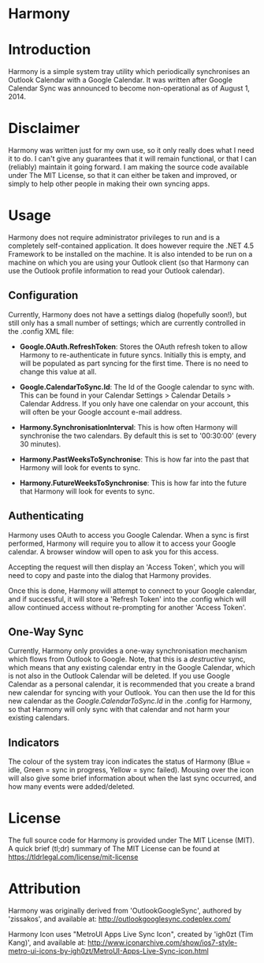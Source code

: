 # Harmony #

Introduction
========
Harmony is a simple system tray utility which periodically synchronises an Outlook Calendar with a Google Calendar. It was written after Google Calendar Sync was announced to become non-operational as of August 1, 2014.

Disclaimer
========
Harmony was written just for my own use, so it only really does what I need it to do. I can't give any guarantees that it will remain functional, or that I can (reliably) maintain it going forward. I am making the source code available under The MIT License, so that it can either be taken and improved, or simply to help other people in making their own syncing apps.

Usage
========
Harmony does not require administrator privileges to run and is a completely self-contained application. It does however require the .NET 4.5 Framework to be installed on the machine. It is also intended to be run on a machine on which you are using your Outlook client (so that Harmony can use the Outlook profile information to read your Outlook calendar).

Configuration
--------
Currently, Harmony does not have a settings dialog (hopefully soon!), but still only has a small number of settings; which are currently controlled in the .config XML file:

* **Google.OAuth.RefreshToken**: Stores the OAuth refresh token to allow Harmony to re-authenticate in future syncs. Initially this is empty, and will be populated as part syncing for the first time. There is no need to change this value at all.
* **Google.CalendarToSync.Id**: The Id of the Google calendar to sync with. This can be found in your Calendar Settings > Calendar Details > Calendar Address. If you only have one calendar on your account, this will often be your Google account e-mail address.

* **Harmony.SynchronisationInterval**: This is how often Harmony will synchronise the two calendars. By default this is set to '00:30:00' (every 30 minutes).
* **Harmony.PastWeeksToSynchronise**: This is how far into the past that Harmony will look for events to sync.
* **Harmony.FutureWeeksToSynchronise**: This is how far into the future that Harmony will look for events to sync.

Authenticating
--------
Harmony uses OAuth to access you Google Calendar. When a sync is first performed, Harmony will require you to allow it to access your Google calendar. A browser window will open to ask you for this access.

Accepting the request will then display an 'Access Token', which you will need to copy and paste into the dialog that Harmony provides.

Once this is done, Harmony will attempt to connect to your Google calendar, and if successful, it will store a 'Refresh Token' into the .config which will allow continued access without re-prompting for another 'Access Token'.

One-Way Sync
--------
Currently, Harmony only provides a one-way synchronisation mechanism which flows from Outlook to Google. Note, that this is a *destructive* sync, which means that any existing calendar entry in the Google Calendar, which is not also in the Outlook Calendar will be deleted. If you use Google Calendar as a personal calendar, it is recommended that you create a brand new calendar for syncing with your Outlook. You can then use the Id for this new calendar as the *Google.CalendarToSync.Id* in the .config for Harmony, so that Harmony will only sync with that calendar and not harm your existing calendars.

Indicators
--------
The colour of the system tray icon indicates the status of Harmony (Blue = idle, Green = sync in progress, Yellow = sync failed). Mousing over the icon will also give some brief information about when the last sync occurred, and how many events were added/deleted.

License
========
The full source code for Harmony is provided under The MIT License (MIT). A quick brief (tl;dr) summary of The MIT License can be found at https://tldrlegal.com/license/mit-license

Attribution
========
Harmony was originally derived from 'OutlookGoogleSync', authored by 'zissakos', and available at:
http://outlookgooglesync.codeplex.com/

Harmony Icon uses "MetroUI Apps Live Sync Icon", created by 'igh0zt (Tim Kang)', and available at:
http://www.iconarchive.com/show/ios7-style-metro-ui-icons-by-igh0zt/MetroUI-Apps-Live-Sync-icon.html
